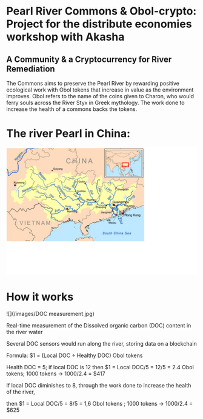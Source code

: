 # Pearl River Commons & Obol-crypto: Project for the distribute economies workshop with Akasha
## A Community & a Cryptocurrency for River Remediation
The Commons aims to preserve the Pearl River by rewarding positive ecological work with Obol tokens that increase in value as the environment improves. Obol refers to the name of the coins given to Charon, who would ferry souls across the River Styx in Greek mythology.
The work done to increase the health of a commons backs the tokens.
# The river Pearl in China:
![](/images/River_Pearl.jpg)
# How it works
![](/images/DOC measurement.jpg)

Real-time measurement of the Dissolved organic carbon (DOC) content in the river water

Several DOC sensors would run along the river, storing data on a blockchain

Formula: $1 = (Local DOC ÷ Healthy DOC) Obol tokens

Health DOC = 5; if local DOC is 12 then $1 =  Local DOC/5 = 12/5 = 2.4 Obol tokens; 1000 tokens → 1000/2.4 = $417

If local DOC diminishes to 8, through the work done to increase the health of the river, 

then  $1 =  Local DOC/5 = 8/5 = 1,6 Obol tokens ; 1000 tokens → 1000/2.4 = $625
